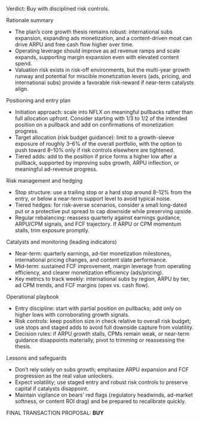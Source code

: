 Verdict: Buy with disciplined risk controls.

Rationale summary
- The plan’s core growth thesis remains robust: international subs expansion, expanding ads monetization, and a content-driven moat can drive ARPU and free cash flow higher over time.
- Operating leverage should improve as ad revenue ramps and scale expands, supporting margin expansion even with elevated content spend.
- Valuation risk exists in risk-off environments, but the multi-year growth runway and potential for miscible monetization levers (ads, pricing, and international subs) provide a favorable risk-reward if near-term catalysts align.

Positioning and entry plan
- Initiation approach: scale into NFLX on meaningful pullbacks rather than full allocation upfront. Consider starting with 1/3 to 1/2 of the intended position on a pullback and add on confirmations of monetization progress.
- Target allocation (risk budget guidance): limit to a growth-sleeve exposure of roughly 3–6% of the overall portfolio, with the option to push toward 8–10% only if risk controls elsewhere are tightened.
- Tiered adds: add to the position if price forms a higher low after a pullback, supported by improving subs growth, ARPU inflection, or meaningful ad-revenue progress.

Risk management and hedging
- Stop structure: use a trailing stop or a hard stop around 8–12% from the entry, or below a near-term support level to avoid typical noise.
- Tiered hedges: for risk-averse scenarios, consider a small long-dated put or a protective put spread to cap downside while preserving upside.
- Regular rebalancing: reassess quarterly against earnings guidance, ARPU/CPM signals, and FCF trajectory. If ARPU or CPM momentum stalls, trim exposure promptly.

Catalysts and monitoring (leading indicators)
- Near-term: quarterly earnings, ad-tier monetization milestones, international pricing changes, and content slate performance.
- Mid-term: sustained FCF improvement, margin leverage from operating efficiency, and clearer monetization efficiency (ads/pricing).
- Key metrics to track weekly: international subs by region, ARPU by tier, ad CPM trends, and FCF margins (opex vs. cash flow).

Operational playbook
- Entry discipline: start with partial position on pullbacks; add only on higher lows with corroborating growth signals.
- Risk controls: keep position size in check relative to overall risk budget; use stops and staged adds to avoid full downside capture from volatility.
- Decision rules: if ARPU growth stalls, CPMs remain weak, or near-term guidance disappoints materially, pivot to trimming or reassessing the thesis.

Lessons and safeguards
- Don’t rely solely on subs growth; emphasize ARPU expansion and FCF progression as the real value unlockers.
- Expect volatility; use staged entry and robust risk controls to preserve capital if catalysts disappoint.
- Maintain vigilance on bears’ red flags (regulatory headwinds, ad-market softness, or content ROI drag) and be prepared to recalibrate quickly.

FINAL TRANSACTION PROPOSAL: **BUY**